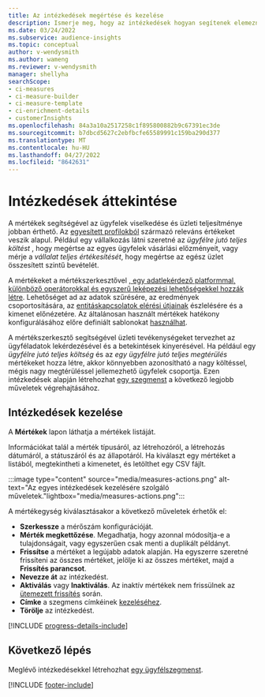```yaml
---
title: Az intézkedések megértése és kezelése
description: Ismerje meg, hogy az intézkedések hogyan segítenek elemezni és tükrözni vállalkozása teljesítményét.
ms.date: 03/24/2022
ms.subservice: audience-insights
ms.topic: conceptual
author: v-wendysmith
ms.author: wameng
ms.reviewer: v-wendysmith
manager: shellyha
searchScope:
- ci-measures
- ci-measure-builder
- ci-measure-template
- ci-enrichment-details
- customerInsights
ms.openlocfilehash: 84a3a10a2517258c1f895800882b9c67391ec3de
ms.sourcegitcommit: b7dbcd5627c2ebfbcfe65589991c159ba290d377
ms.translationtype: MT
ms.contentlocale: hu-HU
ms.lasthandoff: 04/27/2022
ms.locfileid: "8642631"
---
```

# <a name="measures-overview"></a>Intézkedések áttekintése

A mértékek segítségével az ügyfelek viselkedése és üzleti teljesítménye jobban érthető. Az [egyesített profilokból](data-unification.md) származó releváns értékeket veszik alapul. Például egy vállalkozás látni szeretné az *ügyfélre jutó teljes költést* , hogy megértse az egyes ügyfelek vásárlási előzményeit, vagy mérje a *vállalat teljes értékesítését*, hogy megértse az egész üzlet összesített szintű bevételét.  

A mértékeket a mértékszerkesztővel [, egy adatlekérdező platformmal, különböző operátorokkal és egyszerű leképezési lehetőségekkel hozzák létre](measure-builder.md). Lehetőséget ad az adatok szűrésére, az eredmények csoportosítására, az [entitáskapcsolatok elérési útjainak](relationships.md) észlelésére és a kimenet előnézetére. Az általánosan használt mértékek hatékony konfigurálásához előre definiált sablonokat [használhat](measure-templates.md).

A mértékszerkesztő segítségével üzleti tevékenységeket tervezhet az ügyféladatok lekérdezésével és a betekintések kinyerésével. Ha például egy *ügyfélre jutó teljes költség* és az *egy ügyfélre jutó teljes megtérülés* mértékeket hozza létre, akkor könnyebben azonosítható a nagy költéssel, mégis nagy megtérüléssel jellemezhető ügyfelek csoportja. Ezen intézkedések alapján létrehozhat [egy szegmenst](segments.md) a következő legjobb műveletek végrehajtásához.

## <a name="manage-your-measures"></a>Intézkedések kezelése

A **Mértékek** lapon láthatja a mértékek listáját.

Információkat talál a mérték típusáról, az létrehozóról, a létrehozás dátumáról, a státuszáról és az állapotáról. Ha kiválaszt egy mértéket a listából, megtekintheti a kimenetet, és letölthet egy CSV fájlt.

:::image type="content" source="media/measures-actions.png" alt-text="Az egyes intézkedések kezelésére szolgáló műveletek."lightbox="media/measures-actions.png":::

A mértékegység kiválasztásakor a következő műveletek érhetők el:

- **Szerkessze** a mérőszám konfigurációját.
- **Mérték megkettőzése**. Megadhatja, hogy azonnal módosítja-e a tulajdonságait, vagy egyszerűen csak menti a duplikált példányt.
- **Frissítse** a mértéket a legújabb adatok alapján. Ha egyszerre szeretné frissíteni az összes mértéket, jelölje ki az összes mértéket, majd a **Frissítés parancsot**.
- **Nevezze át** az intézkedést.
- **Aktiválás** vagy **Inaktiválás**. Az inaktív mértékek nem frissülnek az [ütemezett frissítés](system.md#schedule-tab) során.
- **Címke** a szegmens címkéinek [kezeléséhez](work-with-tags-columns.md#manage-tags).
- **Törölje** az intézkedést.

[!INCLUDE [progress-details-include](includes/progress-details-pane.md)]

## <a name="next-step"></a>Következő lépés

Meglévő intézkedésekkel létrehozhat [egy ügyfélszegmenst](segments.md).

[!INCLUDE [footer-include](includes/footer-banner.md)]

